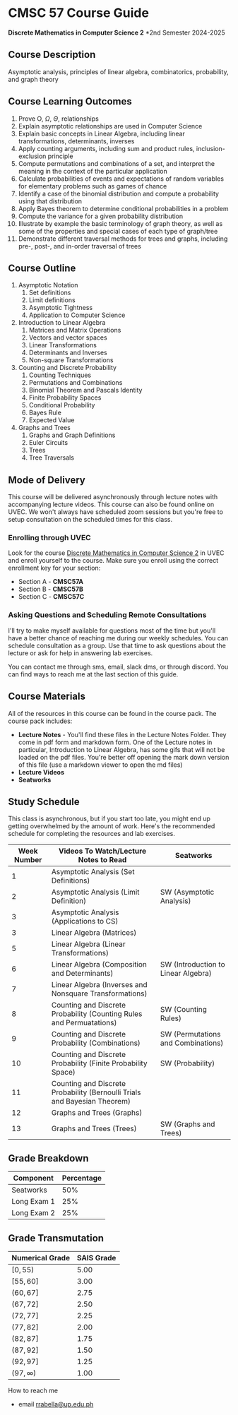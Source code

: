 # CMSC 57 Course Guide

**Discrete Mathematics in Computer Science 2** *2nd Semester 2024-2025 

## Course Description

Asymptotic analysis, principles of linear algebra, combinatorics, probability, and graph theory

## Course Learning Outcomes

1. Prove O, $\Omega$, $\Theta$, relationships
2. Explain asymptotic relationships are used in Computer Science
3. Explain basic concepts in Linear Algebra, including linear transformations, determinants, inverses
4. Apply counting arguments, including sum and product rules, inclusion-exclusion principle
5. Compute permutations and combinations of a set, and interpret the meaning in the context of the particular application
6. Calculate probabilities of events and expectations of random variables for elementary problems such as games of chance
7. Identify a case of the binomial distribution and compute a probability using that distribution
8. Apply Bayes theorem to determine conditional probabilities in a problem
9. Compute the variance for a given probability distribution
10. Illustrate by example the basic terminology of graph theory, as well as some of the properties and special cases of each type of graph/tree
11. Demonstrate different traversal methods for trees and graphs, including pre-, post-, and in-order traversal of trees

## Course Outline

1. Asymptotic Notation
   1. Set definitions
   2. Limit definitions
   3. Asymptotic Tightness
   4. Application to Computer Science
2. Introduction to Linear Algebra
   1. Matrices and Matrix Operations
   2. Vectors and vector spaces
   3. Linear Transformations
   4. Determinants and Inverses
   5. Non-square Transformations
3. Counting and Discrete Probability
   1. Counting Techniques
   2. Permutations and Combinations
   3. Binomial Theorem and Pascals Identity
   4. Finite Probability Spaces
   5. Conditional Probability
   6. Bayes Rule
   7. Expected Value
4. Graphs and Trees
   1. Graphs and Graph Definitions
   2. Euler Circuits
   3. Trees
   4. Tree Traversals

## Mode of Delivery

This course will be delivered asynchronously through lecture notes with accompanying lecture videos. This course can also be found online on UVEC. We won't always have scheduled zoom sessions but you're free to setup consultation on the scheduled times for this class.

### Enrolling through UVEC

Look for the course [Discrete Mathematics in Computer Science 2](https://uvec.upcebu.edu.ph/course/view.php?id=160) in UVEC and enroll yourself to the course. Make sure you enroll using the correct enrollment key for your section:

- Section A - **CMSC57A**
- Section B - **CMSC57B**
- Section C - **CMSC57C**

### Asking Questions and Scheduling Remote Consultations

I'll try to make myself available for questions most of the time but you'll have a better chance of reaching me during our weekly schedules. You can schedule consultation as a group. Use that time to ask questions about the lecture or ask for help in answering lab exercises.

You can contact me through sms, email, slack dms, or through discord. You can find ways to reach me at the last section of this guide.

## Course Materials

All of the resources in this course can be found in the course pack. The course pack includes:

- **Lecture Notes** - You'll find these files in the Lecture Notes Folder. They come in pdf form and markdown form. One of the Lecture notes in particular, Introduction to Linear Algebra, has some gifs that will not be loaded on the pdf files. You're better off opening the mark down version of this file (use a markdown viewer to open the md files)
- **Lecture Videos** 
- **Seatworks**

## Study Schedule

This class is asynchronous, but if you start too late, you might end up getting overwhelmed by the amount of work. Here's the recommended schedule for completing the resources and lab exercises.

| Week Number | Videos To Watch/Lecture Notes to Read                        | Seatworks                           |
| ----------- | ------------------------------------------------------------ | ----------------------------------- |
| 1           | Asymptotic Analysis (Set Definitions)                        |                                     |
| 2           | Asymptotic Analysis (Limit Definition)                       | SW (Asymptotic Analysis)            |
| 3           | Asymptotic Analysis (Applications to CS)                     |                                     |
| 3           | Linear Algebra (Matrices)                                    |                                     |
| 5           | Linear Algebra (Linear Transformations)                      |                                     |
| 6           | Linear Algebra (Composition and Determinants)                | SW (Introduction to Linear Algebra) |
| 7           | Linear Algebra (Inverses and Nonsquare Transformations)      |                                     |
| 8           | Counting and Discrete Probability (Counting Rules and Permuatations) | SW (Counting Rules)                 |
| 9           | Counting and Discrete Probability (Combinations)             | SW (Permutations and Combinations)  |
| 10          | Counting and Discrete Probability (Finite Probability Space) | SW (Probability)                    |
| 11          | Counting and Discrete Probability (Bernoulli Trials and Bayesian Theorem) |                                     |
| 12          | Graphs and Trees (Graphs)                                    |                                     |
| 13          | Graphs and Trees (Trees)                                     | SW (Graphs and Trees)               |

## Grade Breakdown

| Component   | Percentage |
| ----------- | ---------- |
| Seatworks   | 50%        |
| Long Exam 1 | 25%        |
| Long Exam 2 | 25%        |

## Grade Transmutation

| Numerical Grade | SAIS Grade |
| --------------- | ---------- |
| $[0,55)$        | 5.00       |
| $[55,60]$       | 3.00       |
| $(60,67]$       | 2.75       |
| $(67,72]$       | 2.50       |
| $(72,77]$       | 2.25       |
| $(77,82]$       | 2.00       |
| $(82,87]$       | 1.75       |
| $(87,92]$       | 1.50       |
| $(92,97]$       | 1.25       |
| $(97,\infty)$   | 1.00       |

How to reach me

- email rrabella@up.edu.ph